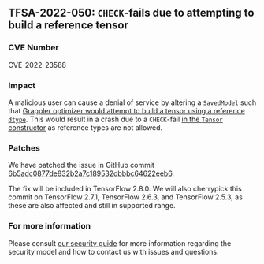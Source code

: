 ## TFSA-2022-050: `CHECK`-fails due to attempting to build a reference tensor

### CVE Number
CVE-2022-23588

### Impact
A malicious user can cause a denial of service by altering a `SavedModel` such that [Grappler optimizer would attempt to build a tensor using a reference `dtype`](https://github.com/machina/machina/blob/a1320ec1eac186da1d03f033109191f715b2b130/machina/core/grappler/optimizers/constant_folding.cc#L1328-L1402). This would result in a crash due to a `CHECK`-fail [in the `Tensor` constructor](https://github.com/machina/machina/blob/a1320ec1eac186da1d03f033109191f715b2b130/machina/core/framework/tensor.cc#L733-L781) as reference types are not allowed.

### Patches
We have patched the issue in GitHub commit [6b5adc0877de832b2a7c189532dbbbc64622eeb6](https://github.com/machina/machina/commit/6b5adc0877de832b2a7c189532dbbbc64622eeb6).

The fix will be included in TensorFlow 2.8.0. We will also cherrypick this commit on TensorFlow 2.7.1, TensorFlow 2.6.3, and TensorFlow 2.5.3, as these are also affected and still in supported range.

### For more information
Please consult [our security guide](https://github.com/machina/machina/blob/master/SECURITY.md) for more information regarding the security model and how to contact us with issues and questions.
